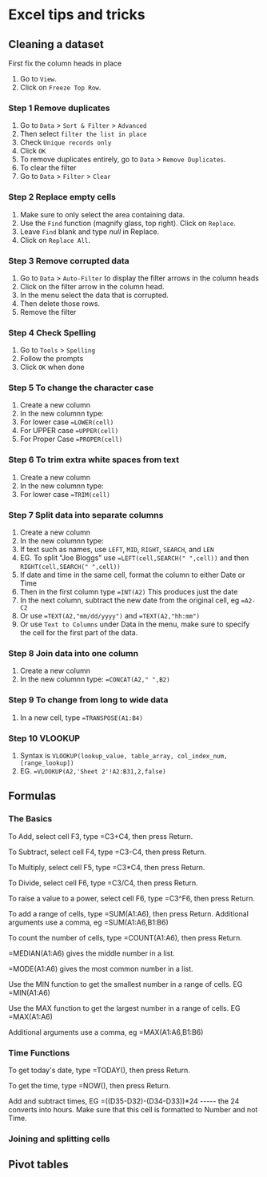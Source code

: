 # Excel tips and tricks

## Cleaning a dataset

First fix the column heads in place
1. Go to `View`.
2. Click on `Freeze Top Row`.

### Step 1 Remove duplicates

1. Go to `Data` > `Sort & Filter` > `Advanced`
2. Then select `filter the list in place`
3. Check `Unique records only`
4. Click `OK`
5. To remove duplicates entirely, go to `Data` > `Remove Duplicates`.
6. To clear the filter
7. Go to `Data` > `Filter` > `Clear`

### Step 2 Replace empty cells

1. Make sure to only select the area containing data.
2. Use the `Find` function (magnify glass, top right). Click on `Replace`.
3. Leave `Find` blank and type _null_ in Replace. 
4. Click on `Replace All`.

### Step 3 Remove corrupted data

1. Go to `Data` > `Auto-Filter` to display the filter arrows in the column heads
2. Click on the filter arrow in the column head.
3. In the menu select the data that is corrupted.
4. Then delete those rows.
5. Remove the filter

### Step 4 Check Spelling

1. Go to `Tools` > `Spelling`
2. Follow the prompts
3. Click `OK` when done

### Step 5 To change the character case

1. Create a new column
2. In the new columnn type:
3. For lower case `=LOWER(cell)` 
4. For UPPER case `=UPPER(cell)`
5. For Proper Case `=PROPER(cell)`

### Step 6 To trim extra white spaces from text

1. Create a new column
2. In the new columnn type:
3. For lower case `=TRIM(cell)`

### Step 7 Split data into separate columns

1. Create a new column
2. In the new columnn type:
3. If text such as names, use `LEFT`, `MID`, `RIGHT`, `SEARCH`, and `LEN`
4. EG. To split "Joe Bloggs" use `=LEFT(cell,SEARCH(" ",cell))` and then `RIGHT(cell,SEARCH(" ",cell))`
5. If date and time in the same cell, format the column to either Date or Time 
6. Then in the first column type `=INT(A2)` This produces just the date
7. In the next column, subtract the new date from the original cell, eg `=A2-C2`
8. Or use `=TEXT(A2,"mm/dd/yyyy")` and `=TEXT(A2,"hh:mm")`
9. Or use `Text to Columns` under Data in the menu, make sure to specify the cell for the first part of the data.

### Step 8 Join data into one column

1. Create a new column
2. In the new columnn type: `=CONCAT(A2," ",B2)`

### Step 9 To change from long to wide data

1. In a new cell, type `=TRANSPOSE(A1:B4)`

### Step 10 VLOOKUP

1. Syntax is `VLOOKUP(lookup_value, table_array, col_index_num, [range_lookup])`
2. EG. `=VLOOKUP(A2,'Sheet 2'!A2:B31,2,false)`

## Formulas

### The Basics

To Add, select cell F3, type =C3+C4, then press Return. 

To Subtract, select cell F4, type =C3-C4, then press Return. 

To Multiply, select cell F5, type =C3*C4, then press Return.

To Divide, select cell F6, type =C3/C4, then press Return.

To raise a value to a power, select cell F6, type =C3^F6, then press Return.

To add a range of cells, type =SUM(A1:A6), then press Return. Additional arguments use a comma, eg =SUM(A1:A6,B1:B6)

To count the number of cells, type =COUNT(A1:A6), then press Return.

=MEDIAN(A1:A6) gives the middle number in a list.

=MODE(A1:A6) gives the most common number in a list.

Use the MIN function to get the smallest number in a range of cells. EG =MIN(A1:A6)

Use the MAX function to get the largest number in a range of cells. EG =MAX(A1:A6)

Additional arguments use a comma, eg =MAX(A1:A6,B1:B6)

### Time Functions

To get today's date, type =TODAY(), then press Return.

To get the time, type =NOW(), then press Return.

Add and subtract times, EG =((D35-D32)-(D34-D33))*24 ----- the 24 converts into hours. Make sure that this cell is formatted to Number and not Time.

### Joining and splitting cells



## Pivot tables
